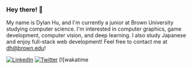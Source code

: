 ### Hey there! 👋
My name is Dylan Hu, and I'm currently a junior at Brown University studying computer science. I'm interested in computer graphics, game development, computer vision, and deep learning. I also study Japanese and enjoy full-stack web development! Feel free to contact me at dh@brown.edu!

[![LinkedIn](https://img.shields.io/badge/LinkedIn-%230077B5.svg?style=flat&logo=linkedin&logoColor=white)](https://linkedin.com/in/dylanhu7) [![Twitter](https://img.shields.io/badge/Twitter-%231DA1F2.svg?style=flat&logo=Twitter&logoColor=white)](https://twitter.com/dylanhu) [![wakatime
